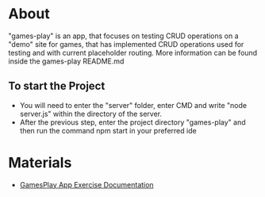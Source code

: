 # About
"games-play" is an app, that focuses on testing CRUD operations on a "demo" site for games, that has implemented CRUD operations used for testing and with current placeholder routing. More information can be found inside the games-play README.md

## To start the Project
- You will need to enter the "server" folder, enter CMD and write "node server.js" within the directory of the server.
- After the previous step, enter the project directory "games-play" and then run the command npm start in your preferred ide

# Materials
- [GamesPlay App Exercise Documentation](https://github.com/TheStormWeaver/Front-End/files/7533666/GamesPlay_.docx)




